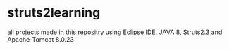 # struts2learning
all projects made in this repositry using Eclipse IDE, JAVA 8, Struts2.3 and Apache-Tomcat 8.0.23 
